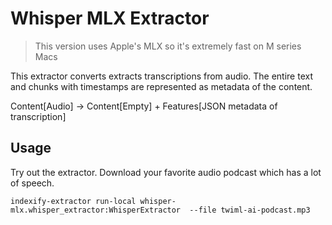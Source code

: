 # Whisper MLX Extractor

> This version uses Apple's MLX so it's extremely fast on M series Macs

This extractor converts extracts transcriptions from audio. The entire text and
chunks with timestamps are represented as metadata of the content.

Content[Audio] -> Content[Empty] + Features[JSON metadata of transcription]

## Usage
Try out the extractor. Download your favorite audio podcast which has a lot of speech.
```
indexify-extractor run-local whisper-mlx.whisper_extractor:WhisperExtractor  --file twiml-ai-podcast.mp3
```
